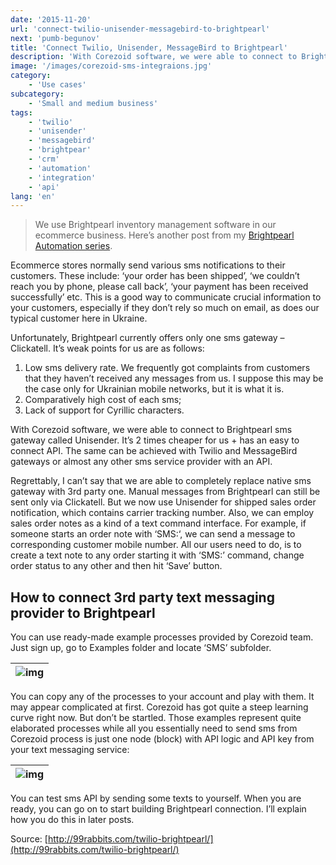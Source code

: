 ```yaml
---
date: '2015-11-20'
url: 'connect-twilio-unisender-messagebird-to-brightpearl'
next: 'pumb-begunov'
title: 'Connect Twilio, Unisender, MessageBird to Brightpearl'
description: 'With Corezoid software, we were able to connect to Brightpearl sms gateway called Unisender. It’s 2 times cheaper for us + has an easy to connect API. The same can be achieved with Twilio and MessageBird gateways or almost any other sms service provider with an API.'
image: '/images/corezoid-sms-integraions.jpg'
category:
    - 'Use cases'
subcategory:
	- 'Small and medium business'
tags:
    - 'twilio'
    - 'unisender'
    - 'messagebird'
    - 'brightpear'
    - 'crm'
    - 'automation'
    - 'integration'
    - 'api'
lang: 'en'
---
```


> We use Brightpearl inventory management software in our ecommerce business. Here’s another post from my [Brightpearl Automation series](http://99rabbits.com/brightpearl-automation/).

Ecommerce stores normally send various sms notifications to their customers. These include: ‘your order has been shipped’, ‘we couldn’t reach you by phone, please call back’, ‘your payment has been received successfully’ etc. This is a good way to communicate crucial information to your customers, especially if they don’t rely so much on email, as does our typical customer here in Ukraine.

Unfortunately, Brightpearl currently offers only one sms gateway – Clickatell. It’s weak points for us are as follows:

1. Low sms delivery rate. We frequently got complaints from customers that they haven’t received any messages from us. I suppose this may be the case only for Ukrainian mobile networks, but it is what it is.
2. Comparatively high cost of each sms;
3. Lack of support for Cyrillic characters.

With Corezoid software, we were able to connect to Brightpearl sms gateway called Unisender. It’s 2 times cheaper for us + has an easy to connect API. The same can be achieved with Twilio and MessageBird gateways or almost any other sms service provider with an API.

Regrettably, I can’t say that we are able to completely replace native sms gateway with 3rd party one. Manual messages from Brightpearl can still be sent only via Clickatell. But we now use Unisender for shipped sales order notification, which contains carrier tracking number. Also, we can employ sales order notes as a kind of a text command interface. For example, if someone starts an order note with ‘SMS:‘, we can send a message to corresponding customer mobile number. All our users need to do, is to create a text note to any order starting it with ‘SMS:’ command, change order status to any other and then hit ‘Save’ button.

## How to connect 3rd party text messaging provider to Brightpearl
You can use ready-made example processes provided by Corezoid team. Just sign up, go to Examples folder and locate ‘SMS’ subfolder.

| ![img](/images/corezoid-sms-integraions.jpg) |
| --- |

You can copy any of the processes to your account and play with them. It may appear complicated at first. Corezoid has got quite a steep learning curve right now. But don’t be startled. Those examples represent quite elaborated processes while all you essentially need to send sms from Corezoid process is just one node (block) with API logic and API key from your text messaging service:

| ![img](/images/corezoid-send-sms-via-unisender.png) |
| --- |

You can test sms API by sending some texts to yourself. When you are ready, you can go on to start building Brightpearl connection. I’ll explain how you do this in later posts.

Source: [http://99rabbits.com/twilio-brightpearl/](http://99rabbits.com/twilio-brightpearl/)
